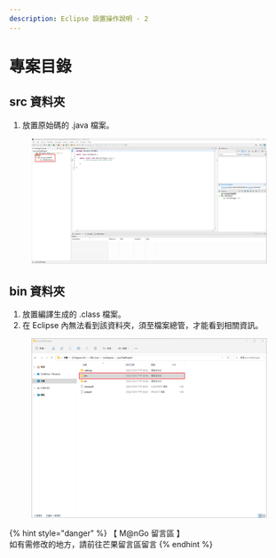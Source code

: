 ```yaml
---
description: Eclipse 設置操作說明 - 2
---
```


# 專案目錄

## src 資料夾

1. 放置原始碼的 .java 檔案。

<figure><img src="../../../../../../.gitbook/assets/0029.png" alt=""><figcaption></figcaption></figure>

## bin 資料夾

1. 放置編譯生成的 .class 檔案。
2. 在 Eclipse 內無法看到該資料夾，須至檔案總管，才能看到相關資訊。

<figure><img src="../../../../../../.gitbook/assets/0030.png" alt=""><figcaption></figcaption></figure>



{% hint style="danger" %}
【 M@nGo 留言區 】\
如有需修改的地方，請前往芒果留言區留言
{% endhint %}
